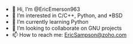 - 👋 Hi, I’m @EricEmerson963
- 👀 I’m interested in C/C++, Python, and *BSD
- 🌱 I’m currently learning Python
- 💞️ I’m looking to collaborate on GNU projects
- 📫 How to reach me: EricSampson@zoho.com

<!---
EricEmerson963/EricEmerson963 is a ✨ special ✨ repository because its `README.md` (this file) appears on your GitHub profile.
You can click the Preview link to take a look at your changes.
--->
